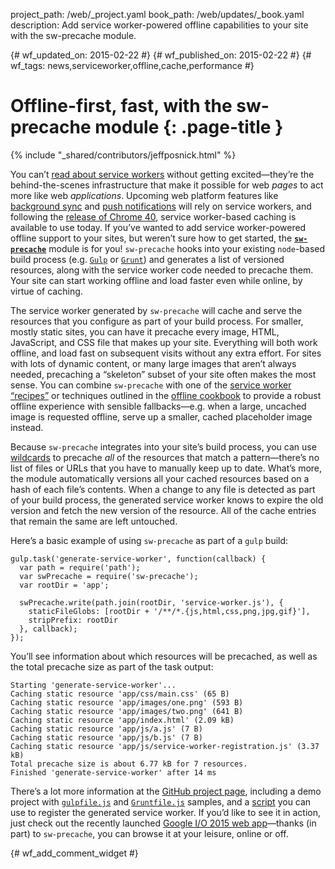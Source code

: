 project_path: /web/_project.yaml
book_path: /web/updates/_book.yaml
description: Add service worker-powered offline capabilities to your site with the sw-precache module.


{# wf_updated_on: 2015-02-22 #}
{# wf_published_on: 2015-02-22 #}
{# wf_tags: news,serviceworker,offline,cache,performance #}

# Offline-first, fast, with the sw-precache module {: .page-title }

{% include "_shared/contributors/jeffposnick.html" %}


You can’t [read about service workers](http://www.html5rocks.com/en/tutorials/service-worker/introduction/)
without getting excited—they’re the behind-the-scenes infrastructure that make
it possible for web <em>pages</em> to act more like web <em>applications</em>. Upcoming web platform features
like [background sync](https://www.chromestatus.com/feature/6170807885627392)
and [push notifications](https://www.chromestatus.com/feature/5416033485586432)
will rely on service workers, and following the
[release of Chrome 40](http://blog.chromium.org/2014/12/chrome-40-beta-powerful-offline-and.html),
service worker-based caching is available to use today. If you’ve wanted to add service worker-powered
offline support to your sites, but weren’t sure how to get started, the
<strong><code><a href="https://github.com/jeffposnick/sw-precache">sw-precache</a></code></strong>
module is for you! <code>sw-precache</code> hooks into your existing <code>node</code>-based build
process (e.g. <code><a href="http://gulpjs.com/">Gulp</a></code> or
<code><a href="http://gruntjs.com/">Grunt</a></code>) and generates a list of versioned resources,
along with the service worker code needed to precache them. Your site can start working offline and
load faster even while online, by virtue of caching.

The service worker generated by <code>sw-precache</code> will cache and serve the resources that you
configure as part of your build process. For smaller, mostly static sites, you can have it precache
every image, HTML, JavaScript, and CSS file that makes up your site. Everything will both work
offline, and load fast on subsequent visits without any extra effort. For sites with lots of
dynamic content, or many large images that aren’t always needed, precaching a
“skeleton” subset of your site often makes the most sense. You can combine <code>sw-precache</code> with one
of the [service worker “recipes”](https://github.com/GoogleChrome/samples/tree/gh-pages/service-worker) or
techniques outlined in the [offline cookbook](http://jakearchibald.com/2014/offline-cookbook/) to provide a
robust offline experience with sensible fallbacks—e.g. when a
large, uncached image is requested offline, serve up a smaller, cached
placeholder image instead.

Because <code>sw-precache</code> integrates into your site’s build process, you can use
[wildcards](https://github.com/isaacs/node-glob) to precache <em>all</em> of the resources that match a
pattern—there’s no list of files or URLs that
you have to manually keep up to date. What’s more, the module automatically
versions all your cached resources based on a hash of each file’s contents.
When a change to any file is detected as part of your build process, the
generated service worker knows to expire the old version and fetch the new
version of the resource. All of the cache entries that remain the same are
left untouched.

Here’s a basic example of using <code>sw-precache</code> as part of a <code>gulp</code> build:


    gulp.task('generate-service-worker', function(callback) {
      var path = require('path');
      var swPrecache = require('sw-precache');
      var rootDir = 'app';
    
      swPrecache.write(path.join(rootDir, 'service-worker.js'), {
        staticFileGlobs: [rootDir + '/**/*.{js,html,css,png,jpg,gif}'],
        stripPrefix: rootDir
      }, callback);
    });
    

You’ll see information about which resources will be precached, as well as the
total precache size as part of the task output:


    Starting 'generate-service-worker'...
    Caching static resource 'app/css/main.css' (65 B)
    Caching static resource 'app/images/one.png' (593 B)
    Caching static resource 'app/images/two.png' (641 B)
    Caching static resource 'app/index.html' (2.09 kB)
    Caching static resource 'app/js/a.js' (7 B)
    Caching static resource 'app/js/b.js' (7 B)
    Caching static resource 'app/js/service-worker-registration.js' (3.37 kB)
    Total precache size is about 6.77 kB for 7 resources.
    Finished 'generate-service-worker' after 14 ms
    

There’s a lot more information at the
[GitHub project page](https://github.com/jeffposnick/sw-precache), including a demo project with
<code><a href="https://github.com/jeffposnick/sw-precache/blob/master/demo/gulpfile.js">gulpfile.js</a></code> and
<code><a href="https://github.com/jeffposnick/sw-precache/blob/master/demo/Gruntfile.js">Gruntfile.js</a></code>
samples, and a
[script](https://github.com/jeffposnick/sw-precache/blob/master/demo/app/js/service-worker-registration.js)
you can use to register the generated service worker. If you’d like to see it
in action, just check out the recently launched
[Google I/O 2015 web app](https://events.google.com/io2015/)—thanks (in part) to
<code>sw-precache</code>, you can browse it at your leisure, online or off.


{# wf_add_comment_widget #}
